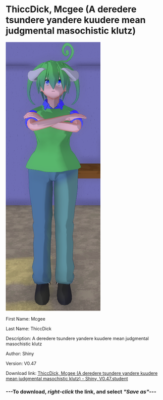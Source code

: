 # ThiccDick, Mcgee (A deredere tsundere yandere kuudere mean judgmental masochistic klutz)

<img src = "https://raw.githubusercontent.com/Arbiter1223/Daigaku-Gurashi-Custom-Students/master/Students/Files/ThiccDick%2C%20Mcgee%20(A%20deredere%20tsundere%20yandere%20kuudere%20mean%20judgmental%20masochistic%20klutz).png">

First Name: Mcgee

Last Name: ThiccDick

Description: A deredere tsundere yandere kuudere mean judgmental masochistic klutz

Author: Shiny

Version: V0.47

Download link: <a href="https://raw.githubusercontent.com/Arbiter1223/Daigaku-Gurashi-Custom-Students/master/Students/Files/ThiccDick%2C%20Mcgee%20(A%20deredere%20tsundere%20yandere%20kuudere%20mean%20judgmental%20masochistic%20klutz)%20-%20Shiny%2C%20V0.47.student">ThiccDick, Mcgee (A deredere tsundere yandere kuudere mean judgmental masochistic klutz) - Shiny, V0.47.student</a>

### ---**To download, _right-click_ the link, and select _"Save as"_**---
